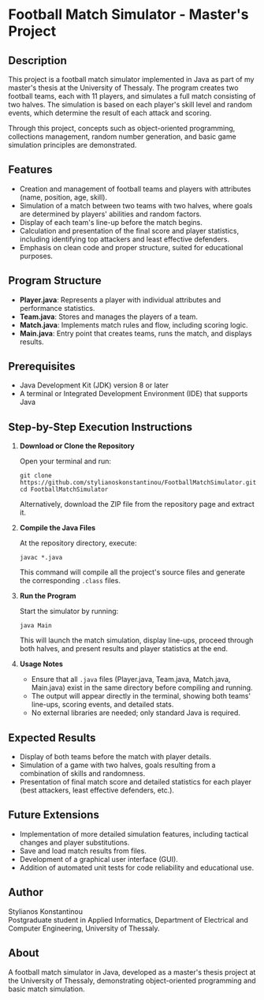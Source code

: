 # Football Match Simulator - Master's Project

## Description

This project is a football match simulator implemented in Java as part of my master's thesis at the University of Thessaly. The program creates two football teams, each with 11 players, and simulates a full match consisting of two halves. The simulation is based on each player's skill level and random events, which determine the result of each attack and scoring.

Through this project, concepts such as object-oriented programming, collections management, random number generation, and basic game simulation principles are demonstrated.

## Features

- Creation and management of football teams and players with attributes (name, position, age, skill).
- Simulation of a match between two teams with two halves, where goals are determined by players' abilities and random factors.
- Display of each team's line-up before the match begins.
- Calculation and presentation of the final score and player statistics, including identifying top attackers and least effective defenders.
- Emphasis on clean code and proper structure, suited for educational purposes.

## Program Structure

- **Player.java**: Represents a player with individual attributes and performance statistics.
- **Team.java**: Stores and manages the players of a team.
- **Match.java**: Implements match rules and flow, including scoring logic.
- **Main.java**: Entry point that creates teams, runs the match, and displays results.

## Prerequisites

- Java Development Kit (JDK) version 8 or later
- A terminal or Integrated Development Environment (IDE) that supports Java

## Step-by-Step Execution Instructions

1. **Download or Clone the Repository**
   
   Open your terminal and run:
   ```
   git clone https://github.com/stylianoskonstantinou/FootballMatchSimulator.git
   cd FootballMatchSimulator
   ```
   Alternatively, download the ZIP file from the repository page and extract it.

2. **Compile the Java Files**
   
   At the repository directory, execute:
   ```
   javac *.java
   ```
   This command will compile all the project's source files and generate the corresponding `.class` files.

3. **Run the Program**
   
   Start the simulator by running:
   ```
   java Main
   ```
   This will launch the match simulation, display line-ups, proceed through both halves, and present results and player statistics at the end.

4. **Usage Notes**
   - Ensure that all `.java` files (Player.java, Team.java, Match.java, Main.java) exist in the same directory before compiling and running.
   - The output will appear directly in the terminal, showing both teams' line-ups, scoring events, and detailed stats.
   - No external libraries are needed; only standard Java is required.

## Expected Results

- Display of both teams before the match with player details.
- Simulation of a game with two halves, goals resulting from a combination of skills and randomness.
- Presentation of final match score and detailed statistics for each player (best attackers, least effective defenders, etc.).

## Future Extensions

- Implementation of more detailed simulation features, including tactical changes and player substitutions.
- Save and load match results from files.
- Development of a graphical user interface (GUI).
- Addition of automated unit tests for code reliability and educational use.

## Author

Stylianos Konstantinou  
Postgraduate student in Applied Informatics, Department of Electrical and Computer Engineering, University of Thessaly.

## About

A football match simulator in Java, developed as a master's thesis project at the University of Thessaly, demonstrating object-oriented programming and basic match simulation.
